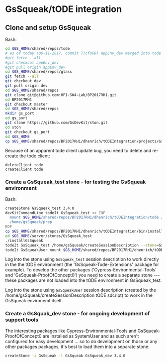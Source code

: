 # GsSqueak/tODE integration

## Clone and setup GsSqueak

Bash:

```sh
cd $GS_HOME/shared/repos/tode
# as of today (06-11-2017, commit 77cf068) appEnv_dev merged into tode master branch
#git fetch --all
#git checkout appEnv_dev
#git pull origin appEnv_dev
cd $GS_HOME/shared/repos/glass
git fetch --all
git checkout dev
git pull origin dev
cd $GS_HOME/shared/repos
git clone git@github.com:HPI-SWA-Lab/BP2017RH1.git
cd BP2017RH1
git checkout master
cd $GS_HOME/shared/repos
mkdir gs_port
cd gs_port
git clone https://github.com/GsDevKit/ston.git
cd ston
git checkout gs_port
cd $GS_HOME
cp $GS_HOME/shared/repos/BP2017RH1/dhenrich/tODEIntegration/projects/GsSqueak.ston $GS_HOME/sys/local/server/projects
```

Because of an apparent tode client update bug, you need to delete and re-create the tode client:

```
deleteClient tode
createClient tode
```

### Create a GsSqueak_test stone - for testing the GsSqueak environment

Bash:

```sh
createStone GsSqueak_test 3.4.0
devKitCommandLine todeIt GsSqueak_test << EOF
  mount $GS_HOME/shared/repos/BP2017RH1/dhenrich/tODEIntegration/tode /home gsSqueak
  /home/gsSqueak/prep
EOF
cp $GS_HOME/shared/repos/BP2017RH1/dhenrich/tODEIntegration/bin/installGsSqueak $GS_HOME/server/stones/GsSqueak_test
cd $GS_HOME/server/stones/GsSqueak_test
./installGsSqueak
todeIt GsSqueak_test /home/gsSqueak/createSessionDescription --stone=GsSqueak_test
todeIt GsSqueakUser mount $GS_HOME/shared/repos/BP2017RH1/dhenrich/tODEIntegration/tode /home gsSqueak
```

Log into the stone using `GsSqueak_test` session description to work directly in the the tODE environment (the 'GsSqueak-Tode-Extensions' package for example). To develop the other packages ('Cypress-Environmental-Tools' and 'GsSqueak-ProofOfConcept0') you need to create a separate stone --- these packages are not loaded into the tODE environment in GsSqueak_test.

Log into the stone using `GsSqueakUser` session description (created by the /home/gsSqueak/createSessionDescription tODE sdcript) to work in the GsSqueak environemt itself.

### Create a GsSquak_dev stone - for ongoing development of support tools

The interesting packages like Cypress-Environmental-Tools and GsSqueak-ProofOfConcept0 are installed as SystemUser and as such aren't configured for easy development ... so to do development on those or any other packages packages, it's best to load them into a separate stone:


```sh
createStone -i GsSqueak -l GsSqueak GsSqueak_dev 3.4.0
```
 
